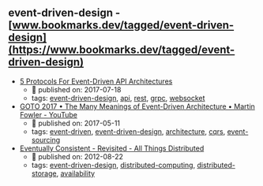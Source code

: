 event-driven-design - [www.bookmarks.dev/tagged/event-driven-design](https://www.bookmarks.dev/tagged/event-driven-design)
---
* [5 Protocols For Event-Driven API Architectures](https://nordicapis.com/5-protocols-for-event-driven-api-architectures/)
    * :calendar: published on: 2017-07-18
    * tags: [event-driven-design](../tagged/event-driven-design.md), [api](../tagged/api.md), [rest](../tagged/rest.md), [grpc](../tagged/grpc.md), [websocket](../tagged/websocket.md)
* [GOTO 2017 • The Many Meanings of Event-Driven Architecture • Martin Fowler - YouTube](https://www.youtube.com/watch?v=STKCRSUsyP0)
    * :calendar: published on: 2017-05-11
    * tags: [event-driven](../tagged/event-driven.md), [event-driven-design](../tagged/event-driven-design.md), [architecture](../tagged/architecture.md), [cqrs](../tagged/cqrs.md), [event-sourcing](../tagged/event-sourcing.md)
* [Eventually Consistent - Revisited - All Things Distributed](https://www.allthingsdistributed.com/2008/12/eventually_consistent.html)
    * :calendar: published on: 2012-08-22
    * tags: [event-driven-design](../tagged/event-driven-design.md), [distributed-computing](../tagged/distributed-computing.md), [distributed-storage](../tagged/distributed-storage.md), [availability](../tagged/availability.md)
